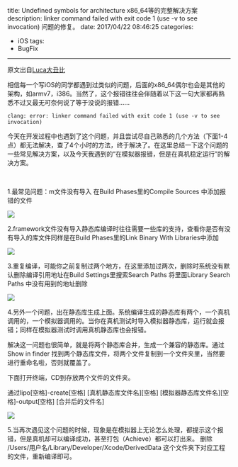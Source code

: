 title: Undefined symbols for architecture x86_64等的完整解决方案
description: linker command failed with exit code 1 (use -v to see invocation) 问题的修复。
date: 2017/04/22 08:46:25
categories: 
- iOS
tags:
- BugFix

---

原文出自[Luca大丑比](http://blog.sina.com.cn/s/blog_8070e98f0102x7fp.html)

相信每一个写iOS的同学都遇到过类似的问题，后面的x86_64偶尔也会是其他的架构，如armv7，i386。当然了，这个报错往往会伴随着以下这一句大家都再熟悉不过又最无可奈何说了等于没说的报错……

`clang: error: linker command failed with exit code 1 (use -v to see invocation)​`

今天在开发过程中也遇到了这个问题，并且尝试尽自己熟悉的几个方法（下面1-4点）都无法解决，查了4个小时的方法，终于解决了。在这里总结一下这个问题的一些常见解决方案，以及今天我遇到的“在模拟器报错，但是在真机稳定运行”的解决方案。

</br>

1.最常见问题：m文件没有导入   在Build Phases里的Compile Sources 中添加报错的文件​

![](http://images.cnitblog.com/blog/561767/201308/27103159-f5015f09f21c45b8b0749a31e263576d.png)

2.framework文件没有导入静态库编译时往往需要一些库的支持，查看你是否有没有导入的库文件同样是在Build Phases里的Link Binary With Libraries中添加

![](http://images.cnitblog.com/blog/561767/201308/27103232-71ff22b18cae4fbba9f111af4fb4a34a.png)

3.重复编译，可能你之前复制过两个地方，在这里添加过两次，删除时系统没有默认删除编译引用地址在Build Settings里搜索Search Paths  将里面Library Search Paths 中没有用到的地址删除

![](http://images.cnitblog.com/blog/561767/201308/27103303-583181fe731f4b2685d5766b838209cd.png)

4.另外一个问题，出在静态库生成上面。系统编译生成的静态库有两个，一个真机调用的，一个模拟器调用的。当你在真机测试时导入模拟器静态库，运行就会报错；同样在模拟器测试时调用真机静态库也会报错。

解决这一问题也很简单，就是将两个静态库合并，生成一个兼容的静态库。通过Show in finder 找到两个静态库文件，将两个文件复制到一个文件夹里，当然要进行重命名啦，否则就覆盖了。

下面打开终端，CD到存放两个文件的文件夹。

通过lipo[空格]-create[空格] [真机静态库文件名][空格] [模拟器静态库文件名][空格]-output[空格] [合并后的文件名]


![](http://images.cnitblog.com/blog/561767/201308/27103338-a4d680822a2a4873a451e1443557014a.png)

5.当再次遇见这个问题的时候，现象是在模拟器上无论怎么处理，都提示这个报错，但是真机却可以编译成功，甚至打包（Achieve）都可以打出来。
删除   /Users/用户名/Library/Developer/Xcode/DerivedData  这个文件夹下对应工程的文件，重新编译即可。